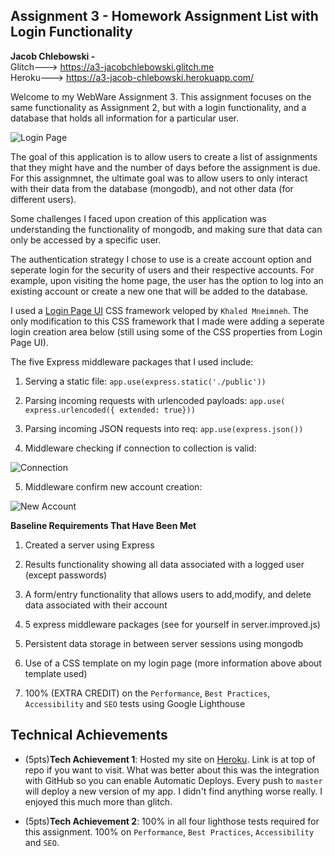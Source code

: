 ## Assignment 3 - Homework Assignment List with Login Functionality

<b>Jacob Chlebowski - </b> <br>
Glitch---> https://a3-jacobchlebowski.glitch.me <br>
Heroku---> https://a3-jacob-chlebowski.herokuapp.com/  <br>


Welcome to my WebWare Assignment 3. This assignment focuses on the same functionality as Assignment 2, but with a login functionality, and a database that holds all information for a particular user.

![**Login Page**](https://github.com/jacobchlebowski/a3-persistence/blob/master/login.png?raw=true)

The goal of this application is to allow users to create a list of assignments that they might have and the number of days before the assignment is due. For this assignmnet, the ultimate goal was to allow users to only interact with their data from the database (mongodb), and not other data (for different users).

Some challenges I faced upon creation of this application was understanding the functionality of mongodb, and making sure that data can only be accessed by a specific user.


The authentication strategy I chose to use is a create account option and seperate login for the security of users and their respective accounts. For example, upon visiting the home page, the user has the option to log into an existing account or create a new one that will be added to the database.


I used a [Login Page UI](https://speckyboy.com/login-pages-html5-css/) CSS framework veloped by `Khaled Mneimneh`. The only modification to this CSS framework that I made were adding a seperate login creation area below (still using some of the CSS properties from Login Page UI).

The five Express middleware packages that I used include:
1) Serving a static file: `app.use(express.static('./public'))`
2) Parsing incoming requests with urlencoded payloads: `app.use( express.urlencoded({ extended: true}))`
3) Parsing incoming JSON requests into req: `app.use(express.json())`

4) Middleware checking if connection to collection is valid: 

![**Connection**](https://github.com/jacobchlebowski/a3-persistence/blob/master/connection.png?raw=true)


5) Middleware confirm new account creation: 

![**New Account**](https://github.com/jacobchlebowski/a3-persistence/blob/master/new_account.png?raw=true)


**Baseline Requirements That Have Been Met**
1) Created a server using Express
2) Results functionality showing all data associated with a logged user (except passwords)
3) A form/entry functionality that allows users to add,modify, and delete data associated with their account

4) 5 express middleware packages (see for yourself in server.improved.js)
5) Persistent data storage in between server sessions using mongodb
6) Use of a CSS template on my login page (more information above about template used)

7) 100% (EXTRA CREDIT) on the `Performance`, `Best Practices`, `Accessibility` and `SEO` tests using Google Lighthouse



## Technical Achievements
- (5pts)**Tech Achievement 1**: Hosted my site on [Heroku](https://github.com/cs4241-22a/a3-persistence/blob/main/README.md). Link is at top of repo if you want to visit. What was better about this was the integration with GitHub so you can enable Automatic Deploys. Every push to `master` will deploy a new version of my app. I didn't find anything worse really. I enjoyed this much more than glitch. 

- (5pts)**Tech Achievement 2**: 100% in all four lighthose tests required for this assignment. 100% on `Performance`, `Best Practices`, `Accessibility` and `SEO`.